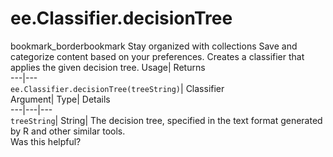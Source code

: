  
#  ee.Classifier.decisionTree
bookmark_borderbookmark Stay organized with collections  Save and categorize content based on your preferences.
Creates a classifier that applies the given decision tree. 
Usage| Returns  
---|---  
`ee.Classifier.decisionTree(treeString)`| Classifier  
Argument| Type| Details  
---|---|---  
`treeString`| String| The decision tree, specified in the text format generated by R and other similar tools.  
Was this helpful?
